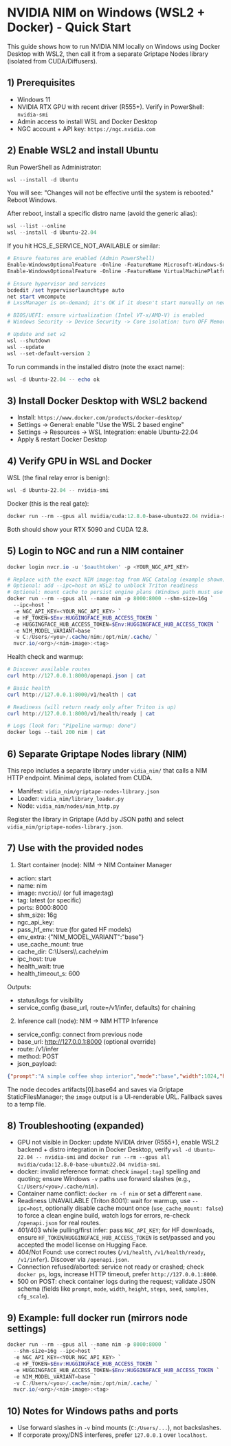 # NVIDIA NIM on Windows (WSL2 + Docker) - Quick Start

This guide shows how to run NVIDIA NIM locally on Windows using Docker Desktop with WSL2, then call it from a separate Griptape Nodes library (isolated from CUDA/Diffusers).

## 1) Prerequisites
- Windows 11
- NVIDIA RTX GPU with recent driver (R555+). Verify in PowerShell: `nvidia-smi`
- Admin access to install WSL and Docker Desktop
- NGC account + API key: `https://ngc.nvidia.com`

## 2) Enable WSL2 and install Ubuntu
Run PowerShell as Administrator:

```powershell
wsl --install -d Ubuntu
```

You will see: "Changes will not be effective until the system is rebooted." Reboot Windows.

After reboot, install a specific distro name (avoid the generic alias):

```powershell
wsl --list --online
wsl --install -d Ubuntu-22.04
```

If you hit HCS_E_SERVICE_NOT_AVAILABLE or similar:

```powershell
# Ensure features are enabled (Admin PowerShell)
Enable-WindowsOptionalFeature -Online -FeatureName Microsoft-Windows-Subsystem-Linux -All
Enable-WindowsOptionalFeature -Online -FeatureName VirtualMachinePlatform -All

# Ensure hypervisor and services
bcdedit /set hypervisorlaunchtype auto
net start vmcompute
# LxssManager is on-demand; it's OK if it doesn't start manually on newer builds

# BIOS/UEFI: ensure virtualization (Intel VT-x/AMD-V) is enabled
# Windows Security -> Device Security -> Core isolation: turn OFF Memory integrity if blocked

# Update and set v2
wsl --shutdown
wsl --update
wsl --set-default-version 2
```

To run commands in the installed distro (note the exact name):

```powershell
wsl -d Ubuntu-22.04 -- echo ok
```

## 3) Install Docker Desktop with WSL2 backend
- Install: `https://www.docker.com/products/docker-desktop/`
- Settings → General: enable "Use the WSL 2 based engine"
- Settings → Resources → WSL Integration: enable Ubuntu-22.04
- Apply & restart Docker Desktop

## 4) Verify GPU in WSL and Docker
WSL (the final relay error is benign):

```powershell
wsl -d Ubuntu-22.04 -- nvidia-smi
```

Docker (this is the real gate):

```powershell
docker run --rm --gpus all nvidia/cuda:12.8.0-base-ubuntu22.04 nvidia-smi
```

Both should show your RTX 5090 and CUDA 12.8.

## 5) Login to NGC and run a NIM container
```powershell
docker login nvcr.io -u '$oauthtoken' -p <YOUR_NGC_API_KEY>

# Replace with the exact NIM image:tag from NGC Catalog (example shown)
# Optional: add --ipc=host on WSL2 to unblock Triton readiness
# Optional: mount cache to persist engine plans (Windows path must use forward slashes)
docker run --rm --gpus all --name nim -p 8000:8000 --shm-size=16g `
  --ipc=host `
  -e NGC_API_KEY=<YOUR_NGC_API_KEY> `
  -e HF_TOKEN=$Env:HUGGINGFACE_HUB_ACCESS_TOKEN `
  -e HUGGINGFACE_HUB_ACCESS_TOKEN=$Env:HUGGINGFACE_HUB_ACCESS_TOKEN `
  -e NIM_MODEL_VARIANT=base `
  -v C:/Users/<you>/.cache/nim:/opt/nim/.cache/ `
  nvcr.io/<org>/<nim-image>:<tag>
```

Health check and warmup:

```powershell
# Discover available routes
curl http://127.0.0.1:8000/openapi.json | cat

# Basic health
curl http://127.0.0.1:8000/v1/health | cat

# Readiness (will return ready only after Triton is up)
curl http://127.0.0.1:8000/v1/health/ready | cat

# Logs (look for: "Pipeline warmup: done")
docker logs --tail 200 nim | cat
```

## 6) Separate Griptape Nodes library (NIM)
This repo includes a separate library under `vidia_nim/` that calls a NIM HTTP endpoint. Minimal deps, isolated from CUDA.

- Manifest: `vidia_nim/griptape-nodes-library.json`
- Loader: `vidia_nim/library_loader.py`
- Node: `vidia_nim/nodes/nim_http.py`

Register the library in Griptape (Add by JSON path) and select `vidia_nim/griptape-nodes-library.json`.

## 7) Use with the provided nodes

1) Start container (node): NIM → NIM Container Manager
- action: start
- name: nim
- image: nvcr.io/<org>/<nim-image> (or full image:tag)
- tag: latest (or specific)
- ports: 8000:8000
- shm_size: 16g
- ngc_api_key: <your NGC API key>
- pass_hf_env: true (for gated HF models)
- env_extra: {"NIM_MODEL_VARIANT":"base"}
- use_cache_mount: true
- cache_dir: C:\\Users\\<you>\\.cache\\nim
- ipc_host: true
- health_wait: true
- health_timeout_s: 600

Outputs:
- status/logs for visibility
- service_config (base_url, route=/v1/infer, defaults) for chaining

2) Inference call (node): NIM → NIM HTTP Inference
- service_config: connect from previous node
- base_url: http://127.0.0.1:8000 (optional override)
- route: /v1/infer
- method: POST
- json_payload:
```json
{"prompt":"A simple coffee shop interior","mode":"base","width":1024,"height":1024,"steps":50,"seed":0,"samples":1,"cfg_scale":3.5}
```

The node decodes artifacts[0].base64 and saves via Griptape StaticFilesManager; the `image` output is a UI-renderable URL. Fallback saves to a temp file.

## 8) Troubleshooting (expanded)
- GPU not visible in Docker: update NVIDIA driver (R555+), enable WSL2 backend + distro integration in Docker Desktop, verify `wsl -d Ubuntu-22.04 -- nvidia-smi` and `docker run --rm --gpus all nvidia/cuda:12.8.0-base-ubuntu22.04 nvidia-smi`.
- docker: invalid reference format: check `image[:tag]` spelling and quoting; ensure Windows `-v` paths use forward slashes (e.g., `C:/Users/<you>/.cache/nim`).
- Container name conflict: `docker rm -f nim` or set a different `name`.
- Readiness UNAVAILABLE (Triton 8001): wait for warmup, use `--ipc=host`, optionally disable cache mount once (`use_cache_mount: false`) to force a clean engine build, watch logs for errors, re-check `/openapi.json` for real routes.
- 401/403 while pulling/first infer: pass `NGC_API_KEY`; for HF downloads, ensure `HF_TOKEN`/`HUGGINGFACE_HUB_ACCESS_TOKEN` is set/passed and you accepted the model license on Hugging Face.
- 404/Not Found: use correct routes (`/v1/health`, `/v1/health/ready`, `/v1/infer`). Discover via `/openapi.json`.
- Connection refused/aborted: service not ready or crashed; check `docker ps`, logs, increase HTTP timeout, prefer `http://127.0.0.1:8000`.
- 500 on POST: check container logs during the request; validate JSON schema (fields like `prompt`, `mode`, `width`, `height`, `steps`, `seed`, `samples`, `cfg_scale`).

## 9) Example: full docker run (mirrors node settings)
```powershell
docker run --rm --gpus all --name nim -p 8000:8000 `
  --shm-size=16g --ipc=host `
  -e NGC_API_KEY=<YOUR_NGC_API_KEY> `
  -e HF_TOKEN=$Env:HUGGINGFACE_HUB_ACCESS_TOKEN `
  -e HUGGINGFACE_HUB_ACCESS_TOKEN=$Env:HUGGINGFACE_HUB_ACCESS_TOKEN `
  -e NIM_MODEL_VARIANT=base `
  -v C:/Users/<you>/.cache/nim:/opt/nim/.cache/ `
  nvcr.io/<org>/<nim-image>:<tag>
```

## 10) Notes for Windows paths and ports
- Use forward slashes in `-v` bind mounts (`C:/Users/...`), not backslashes.
- If corporate proxy/DNS interferes, prefer `127.0.0.1` over `localhost`.

